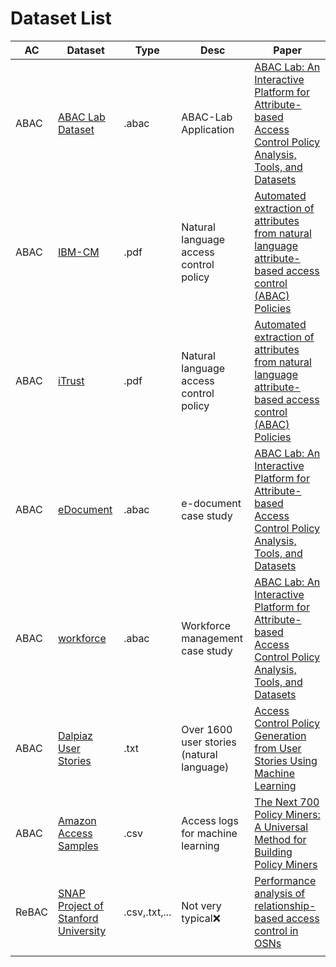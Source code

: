 # Dataset List

| AC    | Dataset                                                                          | Type          | Desc                                       | Paper                                                                                                                                                                                                                             |
| ----- | -------------------------------------------------------------------------------- | ------------- | ------------------------------------------ | --------------------------------------------------------------------------------------------------------------------------------------------------------------------------------------------------------------------------------- |
| ABAC  | [ABAC Lab Dataset](./ABAC-Lab-Dataset/)                                          | .abac         | ABAC-Lab Application                       | [ABAC Lab: An Interactive Platform for Attribute-based Access Control Policy Analysis, Tools, and Datasets](https://arxiv.org/html/2505.08209v1#S4)                                                                               |
| ABAC  | [IBM-CM](./IBM-CM/)                                                              | .pdf          | Natural language access control policy     | [Automated extraction of attributes from natural language attribute-based access control (ABAC) Policies](https://cybersecurity.springeropen.com/articles/10.1186/s42400-018-0019-2)                                              |
| ABAC  | [iTrust](./iTrust/)                                                              | .pdf          | Natural language access control policy<br> | [Automated extraction of attributes from natural language attribute-based access control (ABAC) Policies](https://cybersecurity.springeropen.com/articles/10.1186/s42400-018-0019-2)                                              |
| ABAC  | [eDocument](./ABAC-Lab-Dataset/edocument/)                                       | .abac         | e-document case study                      | [ABAC Lab: An Interactive Platform for Attribute-based Access Control Policy Analysis, Tools, and Datasets](https://arxiv.org/html/2505.08209v1#S4)                                                                               |
| ABAC  | [workforce](./ABAC-Lab-Dataset/workforce/)                                       | .abac         | Workforce management case study            | [ABAC Lab: An Interactive Platform for Attribute-based Access Control Policy Analysis, Tools, and Datasets](https://arxiv.org/html/2505.08209v1#S4)                                                                               |
| ABAC  | [Dalpiaz User Stories](./Dalpiaz-User-Stories/)                                  | .txt          | Over 1600 user stories (natural language)  | [Access Control Policy Generation from User Stories Using Machine Learning](https://link.springer.com/10.1007/978-3-030-81242-3_10)                                                                                               |
| ABAC  | [Amazon Access Samples](./Amazon-Access-Samples/)                                | .csv          | Access logs for machine learning           | [The Next 700 Policy Miners: A Universal Method for Building Policy Miners](https://www.semanticscholar.org/paper/The-Next-700-Policy-Miners%3A-A-Universal-Method-for-Jiménez-Corinzia/dd52173d51ca3ac7c24a4587a0c97fe0b8606430) |
| ReBAC | [SNAP Project of Stanford University](https://snap.stanford.edu/data/index.html) | .csv,.txt,... | Not very typical❌                          | [Performance analysis of relationship-based access control in OSNs](https://ieeexplore.ieee.org/document/6303043)                                                                                                                 |
|       |                                                                                  |               |                                            |                                                                                                                                                                                                                                   |
